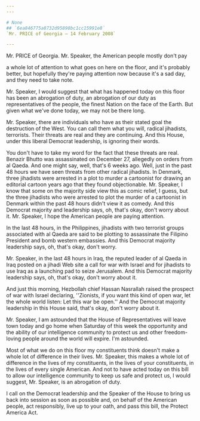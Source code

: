 ```yaml
---
---

# None
## `6ea846775a8732d95898bc1cc15991e8`
`Mr. PRICE of Georgia — 14 February 2008`

---
```



Mr. PRICE of Georgia. Mr. Speaker, the American people mostly don't 
pay


a whole lot of attention to what goes on here on the floor, and it's 
probably better, but hopefully they're paying attention now because 
it's a sad day, and they need to take note.

Mr. Speaker, I would suggest that what has happened today on this 
floor has been an abrogation of duty, an abrogation of our duty as 
representatives of the people, the finest Nation on the face of the 
Earth. But given what we've done today, we may not be there long.

Mr. Speaker, there are individuals who have as their stated goal the 
destruction of the West. You can call them what you will, radical 
jihadists, terrorists. Their threats are real and they are continuing. 
And this House, under this liberal Democrat leadership, is ignoring 
their words.

You don't have to take my word for the fact that these threats are 
real. Benazir Bhutto was assassinated on December 27, allegedly on 
orders from al Qaeda. And one might say, well, that's 6 weeks ago. 
Well, just in the past 48 hours we have seen threats from other radical 
jihadists. In Denmark, three jihadists were arrested in a plot to 
murder a cartoonist for drawing an editorial cartoon years ago that 
they found objectionable. Mr. Speaker, I know that some on the majority 
side view this as comic relief, I guess, but the three jihadists who 
were arrested to plot the murder of a cartoonist in Denmark within the 
past 48 hours didn't view it as comedy. And this Democrat majority and 
leadership says, oh, that's okay, don't worry about it. Mr. Speaker, I 
hope the American people are paying attention.

In the last 48 hours, in the Philippines, jihadists with two 
terrorist groups associated with al Qaeda are said to be plotting to 
assassinate the Filipino President and bomb western embassies. And this 
Democrat majority leadership says, oh, that's okay, don't worry.

Mr. Speaker, in the last 48 hours in Iraq, the reputed leader of al 
Qaeda in Iraq posted on a jihadi Web site a call for war with Israel 
and for jihadists to use Iraq as a launching pad to seize Jerusalem. 
And this Democrat majority leadership says, oh, that's okay, don't 
worry about it.

And just this morning, Hezbollah chief Hassan Nasrallah raised the 
prospect of war with Israel declaring, ''Zionists, if you want this 
kind of open war, let the whole world listen: Let this war be open.'' 
And the Democrat majority leadership in this House said, that's okay, 
don't worry about it.

Mr. Speaker, I am astounded that the House of Representatives will 
leave town today and go home when Saturday of this week the opportunity 
and the ability of our intelligence community to protect us and other 
freedom-loving people around the world will expire. I'm astounded.

Most of what we do on this floor my constituents think doesn't make a 
whole lot of difference in their lives. Mr. Speaker, this makes a whole 
lot of difference in the lives of my constituents, in the lives of your 
constituents, in the lives of every single American. And not to have 
acted today on this bill to allow our intelligence community to keep us 
safe and protect us, I would suggest, Mr. Speaker, is an abrogation of 
duty.

I call on the Democrat leadership and the Speaker of the House to 
bring us back into session as soon as possible and, on behalf of the 
American people, act responsibly, live up to your oath, and pass this 
bill, the Protect America Act.
